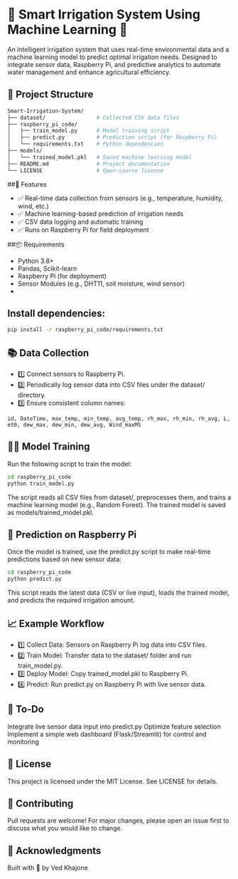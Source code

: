 # 🌿 Smart Irrigation System Using Machine Learning 🌿
An intelligent irrigation system that uses real-time environmental data and a machine learning model to predict optimal irrigation needs. Designed to integrate sensor data, Raspberry Pi, and predictive analytics to automate water management and enhance agricultural efficiency.

## 📂 Project Structure
```bash
Smart-Irrigation-System/
├── dataset/                # Collected CSV data files
├── raspberry_pi_code/
│   ├── train_model.py      # Model training script
│   ├── predict.py          # Prediction script (for Raspberry Pi)
│   └── requirements.txt    # Python dependencies
├── models/
│   └── trained_model.pkl   # Saved machine learning model
├── README.md               # Project documentation
└── LICENSE                 # Open-source license 
```
##🚀 Features
- ✅ Real-time data collection from sensors (e.g., temperature, humidity, wind, etc.)
- ✅ Machine learning-based prediction of irrigation needs
- ✅ CSV data logging and automatic training
- ✅ Runs on Raspberry Pi for field deployment

##📦 Requirements
- Python 3.8+
- Pandas, Scikit-learn
- Raspberry Pi (for deployment)
- Sensor Modules (e.g., DHT11, soil moisture, wind sensor)
- 
## Install dependencies:
```bash
pip install -r raspberry_pi_code/requirements.txt
```
## 📚 Data Collection
- 1️⃣ Connect sensors to Raspberry Pi.
- 2️⃣ Periodically log sensor data into CSV files under the dataset/ directory.
- 3️⃣ Ensure consistent column names:

```
id, DateTime, max_temp, min_temp, avg_temp, rh_max, rh_min, rh_avg, L, et0, dew_max, dew_min, dew_avg, Wind_maxMS

```
## 🏋️‍♂️ Model Training
Run the following script to train the model:
```bash
cd raspberry_pi_code
python train_model.py
```
The script reads all CSV files from dataset/, preprocesses them, and trains a machine learning model (e.g., Random Forest).
The trained model is saved as models/trained_model.pkl.

## 🔮 Prediction on Raspberry Pi
Once the model is trained, use the predict.py script to make real-time predictions based on new sensor data:

```bash
cd raspberry_pi_code
python predict.py
```
This script reads the latest data (CSV or live input), loads the trained model, and predicts the required irrigation amount.

## 📈 Example Workflow
- 1️⃣ Collect Data: Sensors on Raspberry Pi log data into CSV files.
- 2️⃣ Train Model: Transfer data to the dataset/ folder and run train_model.py.
- 3️⃣ Deploy Model: Copy trained_model.pkl to Raspberry Pi.
- 4️⃣ Predict: Run predict.py on Raspberry Pi with live sensor data.

## 📝 To-Do
 Integrate live sensor data input into predict.py
 Optimize feature selection
 Implement a simple web dashboard (Flask/Streamlit) for control and monitoring

## 📄 License
This project is licensed under the MIT License. See LICENSE for details.

## 🤝 Contributing
Pull requests are welcome! For major changes, please open an issue first to discuss what you would like to change.

## 🙌 Acknowledgments
Built with 🤍 by Ved Khajone
